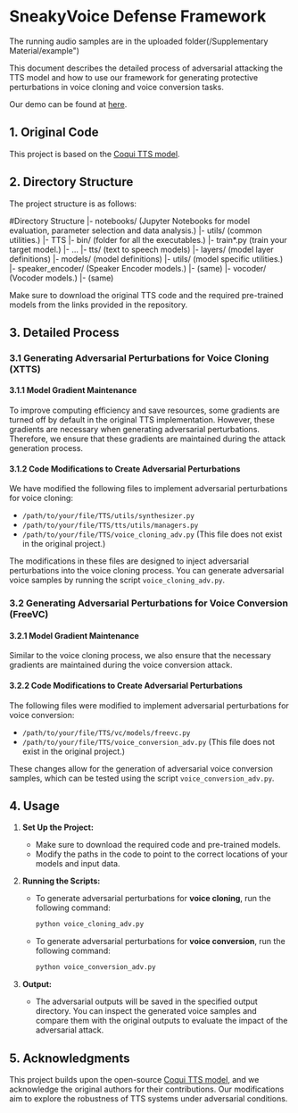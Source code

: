# SneakyVoice Defense Framework
The running audio samples are in the uploaded folder(/Supplementary Material/example")

This document describes the detailed process of adversarial attacking the TTS model and how to use our framework for generating protective perturbations in voice cloning and voice conversion tasks.

Our demo can be found at [here](https://www.voiceprotection.xyz/).

## 1. Original Code

This project is based on the [Coqui TTS model](https://github.com/coqui-ai/TTS).

## 2. Directory Structure

The project structure is as follows:

#Directory Structure
|- notebooks/       (Jupyter Notebooks for model evaluation, parameter selection and data analysis.)
|- utils/           (common utilities.)
|- TTS
    |- bin/             (folder for all the executables.)
      |- train*.py                  (train your target model.)
      |- ...
    |- tts/             (text to speech models)
        |- layers/          (model layer definitions)
        |- models/          (model definitions)
        |- utils/           (model specific utilities.)
    |- speaker_encoder/ (Speaker Encoder models.)
        |- (same)
    |- vocoder/         (Vocoder models.)
        |- (same)

Make sure to download the original TTS code and the required pre-trained models from the links provided in the repository.

## 3. Detailed Process

### 3.1 Generating Adversarial Perturbations for Voice Cloning (XTTS)

#### 3.1.1 Model Gradient Maintenance

To improve computing efficiency and save resources, some gradients are turned off by default in the original TTS implementation. However, these gradients are necessary when generating adversarial perturbations. Therefore, we ensure that these gradients are maintained during the attack generation process.

#### 3.1.2 Code Modifications to Create Adversarial Perturbations

We have modified the following files to implement adversarial perturbations for voice cloning:

- `/path/to/your/file/TTS/utils/synthesizer.py`
- `/path/to/your/file/TTS/tts/utils/managers.py`
- `/path/to/your/file/TTS/voice_cloning_adv.py` (This file does not exist in the original project.)

The modifications in these files are designed to inject adversarial perturbations into the voice cloning process. You can generate adversarial voice samples by running the script `voice_cloning_adv.py`.

### 3.2 Generating Adversarial Perturbations for Voice Conversion (FreeVC)

#### 3.2.1 Model Gradient Maintenance

Similar to the voice cloning process, we also ensure that the necessary gradients are maintained during the voice conversion attack.

#### 3.2.2 Code Modifications to Create Adversarial Perturbations

The following files were modified to implement adversarial perturbations for voice conversion:

- `/path/to/your/file/TTS/vc/models/freevc.py`
- `/path/to/your/file/TTS/voice_conversion_adv.py` (This file does not exist in the original project.)

These changes allow for the generation of adversarial voice conversion samples, which can be tested using the script `voice_conversion_adv.py`.

## 4. Usage

1. **Set Up the Project:**
   - Make sure to download the required code and pre-trained models.
   - Modify the paths in the code to point to the correct locations of your models and input data.

2. **Running the Scripts:**
   - To generate adversarial perturbations for **voice cloning**, run the following command:
   
     ```bash
     python voice_cloning_adv.py
     ```
   
   - To generate adversarial perturbations for **voice conversion**, run the following command:
   
     ```bash
     python voice_conversion_adv.py
     ```

3. **Output:**
   - The adversarial outputs will be saved in the specified output directory. You can inspect the generated voice samples and compare them with the original outputs to evaluate the impact of the adversarial attack.

## 5. Acknowledgments

This project builds upon the open-source [Coqui TTS model](https://github.com/coqui-ai/TTS), and we acknowledge the original authors for their contributions. Our modifications aim to explore the robustness of TTS systems under adversarial conditions.


